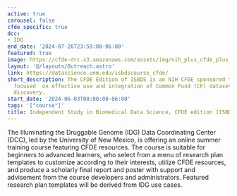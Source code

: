 ```yaml
---
active: true
carousel: false
cfde_specific: true
dcc:
- IDG
end_date: '2024-07-26T23:59:00-06:00'
featured: true
image: https://cfde-drc.s3.amazonaws.com/assets/img/nih_plus_cfde_plus_idg_logo.png
layout: '@/layouts/Outreach.astro'
link: https://datascience.unm.edu/isbdscourse_cfde/
short_description: The CFDE Edition of ISBDS is an NIH CFDE sponsored training course,
  focused  on effective use and integration of Common Fund (CF) datasets for  biomedical
  discovery.
start_date: '2024-06-03T00:00:00-06:00'
tags: '["course"]'
title: Independent Study in Biomedical Data Science, CFDE edition (ISBDS-CFDE)
---
```

The Illuminating the Druggable Genome (IDG) Data Coordinating Center (DCC), led by the University of New Mexico, is offering an online summer training course featuring CFDE resources. The course is suitable for beginners to advanced learners, who select from a menu of research plan templates to customize according to their interests, utilize CFDE resources, and produce a scholarly final report and poster with support and advisement from the course developers and administrators. Featured research plan templates will be derived from IDG use cases.